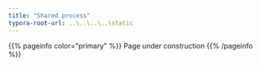 ```yaml
---
title: "Shared process"
typora-root-url: ..\..\..\..\static
---
```


{{% pageinfo color="primary" %}}
Page under construction
{{% /pageinfo %}}
